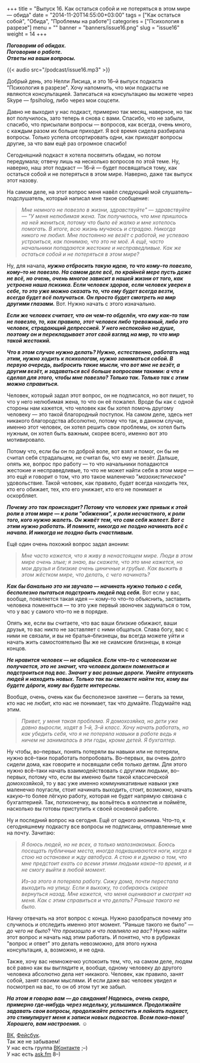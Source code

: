 +++
title = "Выпуск 16. Как остаться собой и не потеряться в этом мире — обида"
date = "2014-11-20T14:55:00+03:00"
tags = ["Как остаться собой", "Обида", "Проблемы на работе"]
categories = ["Психология в разрезе"]
menu = ""
banner = "banners/issue16.png"
slug = "issue16"
weight = 14
+++

***Поговорим об обидах.***<br>
***Поговорим о работе.***<br>
***Ответы на ваши вопросы.***<br>

{{< audio src="/podcast/issue16.mp3" >}}

Добрый день, это Нелли Лисица, и это 16–й выпуск подкаста "Психология в разрезе". Хочу напомнить, что мои подкасты не являются консультацией. Записаться на консультацию вы можете через Skype — fpsiholog, либо через мои соцсети. 

Давно не выходил у нас подкаст, примерно так месяц, наверное, но так вот получилось, зато теперь я снова с вами. Спасибо, что не забыли, спасибо, что присылали вопросы — вопросов, как всегда, очень много, с каждым разом их больше приходит. Я всё время сидела разбирала вопросы. Только успела отсортировать одни, как приходят вопросы другие, за что вам ещё раз огромное спасибо!

Сегодняшний подкаст я хотела посвятить обидам, но потом передумала; отвечу лишь на несколько вопросов по этой теме. Ну, наверно, наш этот подкаст — 16–й — будет посвящаться тому, как остаться собой и не потеряться в этом мире. Наверно, даже так выпуск этот назову.
<!--more-->

На самом деле, на этот вопрос меня навёл следующий мой слушатель–подслушатель, который написал мне такое сообщение:

>*Мне немного не повезло в жизни, здравствуйте" — здравствуйте — "У меня нелюбимая жена. Так получилось, что мне пришлось на ней жениться, потому что было её жалко и мне хотелось помогать. В итоге, всю жизнь мучаюсь и страдаю. Никогда никого не любил. Мне постоянно не везёт с работой, не успеваю устроиться, как понимаю, что это не моё. А ещё, часто начальники попадаются жестокие и несправедливые. Как же остаться собой и не потеряться в этом мире?*

Ну, для начала, ***нужно отбросить такую идею, то что кому–то повезло, кому–то не повезло. На самом деле всё, по крайней мере пусть даже не всё, но очень, очень многое зависит в нашей жизни от того, как устроена наша психика. Если человек здоров, если человек уверен в себе, то это уже можно сказать то, что ему будет всегда везти, всегда будет всё получаться. Он просто будет смотреть на мир другими глазами.*** Вот. Нужно начать с этого изначально.

***Если же человек считает, что он чем–то обделён, что ему как–то там не повезло, то, как правило, этот человек либо тревожный, либо это человек, страдающий депрессией. У него неспокойно на душе, поэтому он и перекладывает этот свой взгляд на мир, то что мир такой жестокий.***

***Что в этом случае нужно делать? Нужно, естественно, работать над этим, нужно ходить к психологам, нужно заниматься собой. В первую очередь, выбросить такие мысли, что вот мне не везёт, а другим везёт, и задаваться всё больше вопросами такими: а что я сделал для этого, чтобы мне повезло? Только так. Только так с этим можно справиться.***

Человек, который задал этот вопрос, он не подписался, но вот пишет, то что у него нелюбимая жена, то что он её пожалел. Вроде бы как с одной стороны нам кажется, что человек как бы хотел помочь другому человеку — это такой благородный поступок. На самом деле, здесь нет никакого благородства абсолютно, потому что так, в данном случае, именно этот человек, он хотел решить свои проблемы, он хотел быть нужным, он хотел быть важным, скорее всего, именно вот это мотивировало. 

Потому что, если бы он по доброй воле, вот взял и помог, он бы не считал себя страдальцем, не считал бы, что ему не везёт. Дальше, опять же, вопрос про работу — то что начальники попадаются жестокие и несправедливые, то что не может найти себя в этом мире — это ещё и говорит о том, что это такое маленечко "_мазохистическое_" удовольствие. Такой человек, как правило, будет всегда находить тех, кто его обижает, тех, кто его унижает, кто его не понимает и оскорбляет.

***Почему это так происходит? Потому что человек уже привык к этой роли в этом мире — к роли "обиженки", к роли несчастного, к роли того, кого нужно жалеть. Он живёт тем, что сам себя жалеет. Вот с этим нужно работать. И помните, никогда не поздно начинать всё с начала. И никогда не поздно быть счастливым.*** 

Ещё один очень похожий вопрос задал аноним:

>*Мне часто кажется, что я живу в ненастоящем мире. Люди в этом мире очень злые; я знаю, вы скажете, что это мне кажется, но мои друзья и близкие очень циничные и грубые. Как выжить в этом жёстком мире, что делать, с чего начинать?*

***Как бы банально это ни звучало — начинать нужно только с себя, бесполезно пытаться подстроить людей под себя.*** Вот если у вас, вообще, появляется такая идея — кому–то что–то объяснить, заставить человека поменяться — то это уже первый звоночек задуматься о том, что у вас у самого что–то не в порядке.

Опять же, если вы считаете, что вас ваши близкие обижают, ваши друзья, то вас никто не заставляет с ними общаться. Слава богу, вас с ними не связали, и вы не братья–близнецы, вы всегда можете уйти и начать жить самостоятельно  Вы же не сиамские близнецы, в конце концов.

***Не нравится человек — не общайся. Если что–то с человеком не получается, это не значит, что человек должен поменяться и подстроиться под вас. Значит у вас разные дороги. Умейте отпускать людей и находить новых. Только так вы сможете найти тех, кому вы будете дóроги, кому вы будете интересны.*** 

Вообще, очень, очень как бы бесполезное занятие — бегать за теми, кто нас не любит, кто нас не понимает, так что думайте. Подумайте над этим.

>*Привет, у меня такая проблема. Я домохозяйка, но дети уже давно выросли, ходят в 1–й, 3–й класс. Хочу начать работать, но как убедить себя, что я не потеряла навыки в работе ведь я ничем не занималась в эти годы, кроме детей. Я бухгалтер.*

Ну чтобы, во–первых, понять потеряли вы навыки или не потеряли, нужно всё–таки поработать попробовать. Во–первых, вы очень долго сидели дома, как говорите и посвящали себя только детям. Для этого нужно всё–таки начать взаимодействовать с другими людьми, во–первых, потому что, если вы именно были такой классической домохозяйкой, то у вас уже именно коммуникативные навыки уже маленечко поугасли, стоит начинать выходить, стоит, возможно, начать какую–то более лёгкую работу, которая не будет напрямую связана с бухгалтерией. Так, потихонечку, вы вольётесь в коллектив и поймёте, насколько вы готовы приступить к своей основной работе. 

Ну и последний вопрос на сегодня. Ещё от одного анонима. Что–то, к сегодняшнему подкасту все вопросы не подписаны, отправленные мне на почту. Зачитаю:

>*Я боюсь людей, но не всех, а только малознакомых. Боюсь посещать публичные места, иногда подкашиваются ноги, когда я стою на остановке и жду автобуса. А стою я и думаю о том, что мне предстоит ехать со всеми этими людьми какое–то время, и я не смогу выйти в любой момент.*
>
>*Из–за этого я потеряла работу. Сижу дома, почти перестала выходить на улицу. Если я выхожу, то собираюсь скорее вернуться назад. Мне кажется, что меня оценивают и смотрят на меня. Как с этим справиться и что делать? Раньше такого не было.*

Начну отвечать на этот вопрос с конца. Нужно разобраться почему это случилось и отследить именно этот момент. "Раньше такого не было" — *до чего не было*? *Что произошло и что повлияло на вас?* Нужно найти этот вопрос и начать над этим работать. И понятно, что в рубриках "вопрос и ответ" это делать невозможно, для этого нужна консультация, а, возможно, и не одна. 

Также, хочу вас немножечко успокоить тем, что, на самом деле, людям всё равно как вы выглядите и, вообще, одному человеку до другого человека абсолютно дела нет никакого. Человек, как правило, занят собой, занят своими мыслями. И если даже вас человек увидел и посмотрел на вас, то он об этом тут же забыл.

***На этом я говорю вам — до свидания! Надеюсь, очень скоро, примерно где–нибудь через недельку, услышимся. Продолжайте задавать свои вопросы, продолжайте репостить и лайкать подкаст, это стимулирует меня к записи новых подкастов. Всем пока–пока! Хорошего, вам настроения.*** ☺︎


<a href="https://vk.com/sunnybunnyf">ВК</a>, <a href="https://www.facebook.com/SunnyBunnyF">Фейсбук</a>.<br>
Так же не забываем!<br>
У нас есть группа <a href="https://vk.com/fpsiholog">ВКонтакте</a> ;–)<br>
У нас есть <a href="http://ask.fm/fpsiholog">ask.fm</a> 8–)